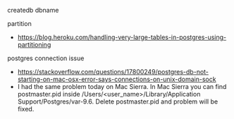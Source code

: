 createdb dbname

partition
- https://blog.heroku.com/handling-very-large-tables-in-postgres-using-partitioning

postgres connection issue
- https://stackoverflow.com/questions/17800249/postgres-db-not-starting-on-mac-osx-error-says-connections-on-unix-domain-sock
- I had the same problem today on Mac Sierra. In Mac Sierra you can find postmaster.pid inside /Users/<user_name>/Library/Application Support/Postgres/var-9.6. Delete postmaster.pid and problem will be fixed.
